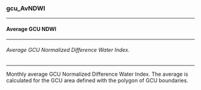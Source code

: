 ### gcu_AvNDWI



------
#### Average GCU NDWI



------
###### Average GCU Normalized Difference Water Index.



------
Monthly average GCU Normalized Difference Water Index. The average is calculated for the GCU area defined with the polygon of GCU boundaries.